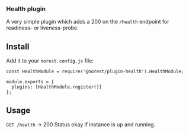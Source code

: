### Health plugin
A very simple plugin which adds a 200 on the `/health` endpoint for readiness- or liveness-probe.

## Install
Add it to your `norest.config.js` file:
``` 
const HealthModule = require('@norest/plugin-health').HealthModule;

module.exports = {
  plugins: [HealthModule.register()]
};
```

## Usage
`GET /health` -> 200 Status okay if instance is up and running.

